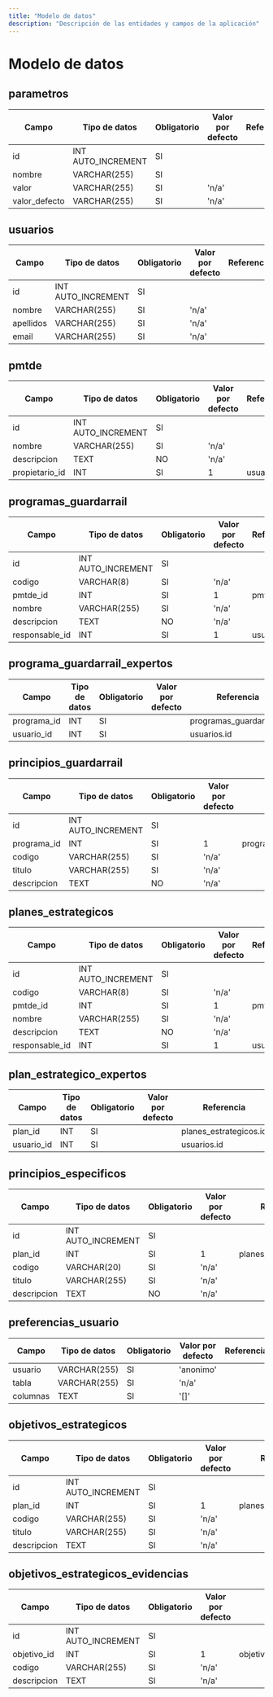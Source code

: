 ```yaml
---
title: "Modelo de datos"
description: "Descripción de las entidades y campos de la aplicación"
---
```


# Modelo de datos

## parametros
| Campo | Tipo de datos | Obligatorio | Valor por defecto | Referencia | Eliminación en cascada |
|-------|---------------|-------------|-------------------|------------|------------------------|
| id | INT AUTO_INCREMENT | SI |  |  |  |
| nombre | VARCHAR(255) | SI |  |  |  |
| valor | VARCHAR(255) | SI | 'n/a' |  |  |
| valor_defecto | VARCHAR(255) | SI | 'n/a' |  |  |

## usuarios
| Campo | Tipo de datos | Obligatorio | Valor por defecto | Referencia | Eliminación en cascada |
|-------|---------------|-------------|-------------------|------------|------------------------|
| id | INT AUTO_INCREMENT | SI |  |  |  |
| nombre | VARCHAR(255) | SI | 'n/a' |  |  |
| apellidos | VARCHAR(255) | SI | 'n/a' |  |  |
| email | VARCHAR(255) | SI | 'n/a' |  |  |

## pmtde
| Campo | Tipo de datos | Obligatorio | Valor por defecto | Referencia | Eliminación en cascada |
|-------|---------------|-------------|-------------------|------------|------------------------|
| id | INT AUTO_INCREMENT | SI |  |  |  |
| nombre | VARCHAR(255) | SI | 'n/a' |  |  |
| descripcion | TEXT | NO | 'n/a' |  |  |
| propietario_id | INT | SI | 1 | usuarios.id | NO |

## programas_guardarrail
| Campo | Tipo de datos | Obligatorio | Valor por defecto | Referencia | Eliminación en cascada |
|-------|---------------|-------------|-------------------|------------|------------------------|
| id | INT AUTO_INCREMENT | SI |  |  |  |
| codigo | VARCHAR(8) | SI | 'n/a' |  |  |
| pmtde_id | INT | SI | 1 | pmtde.id | SI |
| nombre | VARCHAR(255) | SI | 'n/a' |  |  |
| descripcion | TEXT | NO | 'n/a' |  |  |
| responsable_id | INT | SI | 1 | usuarios.id | NO |

## programa_guardarrail_expertos
| Campo | Tipo de datos | Obligatorio | Valor por defecto | Referencia | Eliminación en cascada |
|-------|---------------|-------------|-------------------|------------|------------------------|
| programa_id | INT | SI |  | programas_guardarrail.id | SI |
| usuario_id | INT | SI |  | usuarios.id | SI |

## principios_guardarrail
| Campo | Tipo de datos | Obligatorio | Valor por defecto | Referencia | Eliminación en cascada |
|-------|---------------|-------------|-------------------|------------|------------------------|
| id | INT AUTO_INCREMENT | SI |  |  |  |
| programa_id | INT | SI | 1 | programas_guardarrail.id | SI |
| codigo | VARCHAR(255) | SI | 'n/a' |  |  |
| titulo | VARCHAR(255) | SI | 'n/a' |  |  |
| descripcion | TEXT | NO | 'n/a' |  |  |

## planes_estrategicos
| Campo | Tipo de datos | Obligatorio | Valor por defecto | Referencia | Eliminación en cascada |
|-------|---------------|-------------|-------------------|------------|------------------------|
| id | INT AUTO_INCREMENT | SI |  |  |  |
| codigo | VARCHAR(8) | SI | 'n/a' |  |  |
| pmtde_id | INT | SI | 1 | pmtde.id | SI |
| nombre | VARCHAR(255) | SI | 'n/a' |  |  |
| descripcion | TEXT | NO | 'n/a' |  |  |
| responsable_id | INT | SI | 1 | usuarios.id | NO |

## plan_estrategico_expertos
| Campo | Tipo de datos | Obligatorio | Valor por defecto | Referencia | Eliminación en cascada |
|-------|---------------|-------------|-------------------|------------|------------------------|
| plan_id | INT | SI |  | planes_estrategicos.id | SI |
| usuario_id | INT | SI |  | usuarios.id | SI |

## principios_especificos
| Campo | Tipo de datos | Obligatorio | Valor por defecto | Referencia | Eliminación en cascada |
|-------|---------------|-------------|-------------------|------------|------------------------|
| id | INT AUTO_INCREMENT | SI |  |  |  |
| plan_id | INT | SI | 1 | planes_estrategicos.id | SI |
| codigo | VARCHAR(20) | SI | 'n/a' |  |  |
| titulo | VARCHAR(255) | SI | 'n/a' |  |  |
| descripcion | TEXT | NO | 'n/a' |  |  |

## preferencias_usuario
| Campo | Tipo de datos | Obligatorio | Valor por defecto | Referencia | Eliminación en cascada |
|-------|---------------|-------------|-------------------|------------|------------------------|
| usuario | VARCHAR(255) | SI | 'anonimo' |  |  |
| tabla | VARCHAR(255) | SI | 'n/a' |  |  |
| columnas | TEXT | SI | '[]' |  |  |

## objetivos_estrategicos
| Campo | Tipo de datos | Obligatorio | Valor por defecto | Referencia | Eliminación en cascada |
|-------|---------------|-------------|-------------------|------------|------------------------|
| id | INT AUTO_INCREMENT | SI |  |  |  |
| plan_id | INT | SI | 1 | planes_estrategicos.id | SI |
| codigo | VARCHAR(255) | SI | 'n/a' |  |  |
| titulo | VARCHAR(255) | SI | 'n/a' |  |  |
| descripcion | TEXT | SI | 'n/a' |  |  |

## objetivos_estrategicos_evidencias
| Campo | Tipo de datos | Obligatorio | Valor por defecto | Referencia | Eliminación en cascada |
|-------|---------------|-------------|-------------------|------------|------------------------|
| id | INT AUTO_INCREMENT | SI |  |  |  |
| objetivo_id | INT | SI | 1 | objetivos_estrategicos.id | SI |
| codigo | VARCHAR(255) | SI | 'n/a' |  |  |
| descripcion | TEXT | SI | 'n/a' |  |  |

